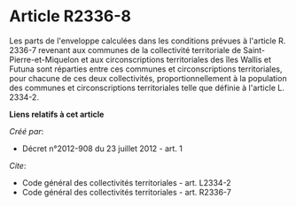 # Article R2336-8

Les parts de l'enveloppe calculées dans les conditions prévues à l'article R. 2336-7 revenant aux communes de la collectivité
territoriale de Saint-Pierre-et-Miquelon et aux circonscriptions territoriales des îles Wallis et Futuna sont réparties entre
ces communes et circonscriptions territoriales, pour chacune de ces deux collectivités, proportionnellement à la population
des communes et circonscriptions territoriales telle que définie à l'article L. 2334-2.

**Liens relatifs à cet article**

_Créé par_:

  - Décret n°2012-908 du 23 juillet 2012 - art. 1

_Cite_:

  - Code général des collectivités territoriales - art. L2334-2
  - Code général des collectivités territoriales - art. R2336-7
